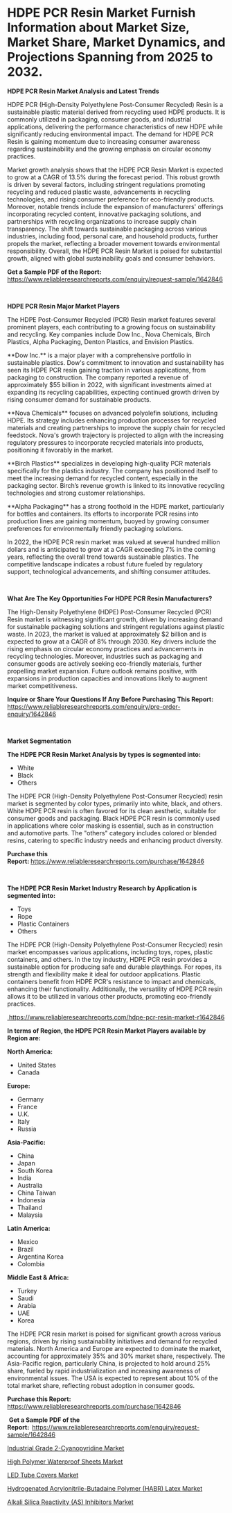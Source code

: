 <p><h1>HDPE PCR Resin Market Furnish Information about Market Size, Market Share, Market Dynamics, and Projections Spanning from 2025 to 2032.</h1></p><p><strong>HDPE PCR Resin Market Analysis and Latest Trends</strong></p>
<p><p>HDPE PCR (High-Density Polyethylene Post-Consumer Recycled) Resin is a sustainable plastic material derived from recycling used HDPE products. It is commonly utilized in packaging, consumer goods, and industrial applications, delivering the performance characteristics of new HDPE while significantly reducing environmental impact. The demand for HDPE PCR Resin is gaining momentum due to increasing consumer awareness regarding sustainability and the growing emphasis on circular economy practices.</p><p>Market growth analysis shows that the HDPE PCR Resin Market is expected to grow at a CAGR of 13.5% during the forecast period. This robust growth is driven by several factors, including stringent regulations promoting recycling and reduced plastic waste, advancements in recycling technologies, and rising consumer preference for eco-friendly products. Moreover, notable trends include the expansion of manufacturers' offerings incorporating recycled content, innovative packaging solutions, and partnerships with recycling organizations to increase supply chain transparency. The shift towards sustainable packaging across various industries, including food, personal care, and household products, further propels the market, reflecting a broader movement towards environmental responsibility. Overall, the HDPE PCR Resin Market is poised for substantial growth, aligned with global sustainability goals and consumer behaviors.</p></p>
<p><strong>Get a Sample PDF of the Report:&nbsp;</strong> <a href="https://www.reliableresearchreports.com/enquiry/request-sample/1642846?utm_campaign=7&utm_medium=2&utm_source=Github&utm_content=ia&utm_term=12012025&utm_id=hdpe-pcr-resin">https://www.reliableresearchreports.com/enquiry/request-sample/1642846</a></p>
<p>&nbsp;</p>
<p><strong>HDPE PCR Resin Major Market Players</strong></p>
<p><p>The HDPE Post-Consumer Recycled (PCR) Resin market features several prominent players, each contributing to a growing focus on sustainability and recycling. Key companies include Dow Inc., Nova Chemicals, Birch Plastics, Alpha Packaging, Denton Plastics, and Envision Plastics.</p><p>**Dow Inc.** is a major player with a comprehensive portfolio in sustainable plastics. Dow's commitment to innovation and sustainability has seen its HDPE PCR resin gaining traction in various applications, from packaging to construction. The company reported a revenue of approximately $55 billion in 2022, with significant investments aimed at expanding its recycling capabilities, expecting continued growth driven by rising consumer demand for sustainable products.</p><p>**Nova Chemicals** focuses on advanced polyolefin solutions, including HDPE. Its strategy includes enhancing production processes for recycled materials and creating partnerships to improve the supply chain for recycled feedstock. Nova's growth trajectory is projected to align with the increasing regulatory pressures to incorporate recycled materials into products, positioning it favorably in the market.</p><p>**Birch Plastics** specializes in developing high-quality PCR materials specifically for the plastics industry. The company has positioned itself to meet the increasing demand for recycled content, especially in the packaging sector. Birch’s revenue growth is linked to its innovative recycling technologies and strong customer relationships.</p><p>**Alpha Packaging** has a strong foothold in the HDPE market, particularly for bottles and containers. Its efforts to incorporate PCR resins into production lines are gaining momentum, buoyed by growing consumer preferences for environmentally friendly packaging solutions. </p><p>In 2022, the HDPE PCR resin market was valued at several hundred million dollars and is anticipated to grow at a CAGR exceeding 7% in the coming years, reflecting the overall trend towards sustainable plastics. The competitive landscape indicates a robust future fueled by regulatory support, technological advancements, and shifting consumer attitudes.</p></p>
<p>&nbsp;</p>
<p><strong>What Are The Key Opportunities For HDPE PCR Resin Manufacturers?</strong></p>
<p><p>The High-Density Polyethylene (HDPE) Post-Consumer Recycled (PCR) Resin market is witnessing significant growth, driven by increasing demand for sustainable packaging solutions and stringent regulations against plastic waste. In 2023, the market is valued at approximately $2 billion and is expected to grow at a CAGR of 8% through 2030. Key drivers include the rising emphasis on circular economy practices and advancements in recycling technologies. Moreover, industries such as packaging and consumer goods are actively seeking eco-friendly materials, further propelling market expansion. Future outlook remains positive, with expansions in production capacities and innovations likely to augment market competitiveness.</p></p>
<p><strong>Inquire or Share Your Questions If Any Before Purchasing This Report:</strong> <a href="https://www.reliableresearchreports.com/enquiry/pre-order-enquiry/1642846?utm_campaign=7&utm_medium=2&utm_source=Github&utm_content=ia&utm_term=12012025&utm_id=hdpe-pcr-resin">https://www.reliableresearchreports.com/enquiry/pre-order-enquiry/1642846</a></p>
<p>&nbsp;</p>
<p><strong>Market Segmentation</strong></p>
<p><strong>The HDPE PCR Resin Market Analysis by types is segmented into:</strong></p>
<p><ul><li>White</li><li>Black</li><li>Others</li></ul></p>
<p><p>The HDPE PCR (High-Density Polyethylene Post-Consumer Recycled) resin market is segmented by color types, primarily into white, black, and others. White HDPE PCR resin is often favored for its clean aesthetic, suitable for consumer goods and packaging. Black HDPE PCR resin is commonly used in applications where color masking is essential, such as in construction and automotive parts. The "others" category includes colored or blended resins, catering to specific industry needs and enhancing product diversity.</p></p>
<p><strong>Purchase this Report:&nbsp;</strong><a href="https://www.reliableresearchreports.com/purchase/1642846?utm_campaign=7&utm_medium=2&utm_source=Github&utm_content=ia&utm_term=12012025&utm_id=hdpe-pcr-resin">https://www.reliableresearchreports.com/purchase/1642846</a></p>
<p>&nbsp;</p>
<p><strong>The HDPE PCR Resin Market Industry Research by Application is segmented into:</strong></p>
<p><ul><li>Toys</li><li>Rope</li><li>Plastic Containers</li><li>Others</li></ul></p>
<p><p>The HDPE PCR (High-Density Polyethylene Post-Consumer Recycled) resin market encompasses various applications, including toys, ropes, plastic containers, and others. In the toy industry, HDPE PCR resin provides a sustainable option for producing safe and durable playthings. For ropes, its strength and flexibility make it ideal for outdoor applications. Plastic containers benefit from HDPE PCR's resistance to impact and chemicals, enhancing their functionality. Additionally, the versatility of HDPE PCR resin allows it to be utilized in various other products, promoting eco-friendly practices.</p></p>
<p><a href="https://www.reliableresearchreports.com/hdpe-pcr-resin-market-r1642846?utm_campaign=7&utm_medium=2&utm_source=Github&utm_content=ia&utm_term=12012025&utm_id=hdpe-pcr-resin">&nbsp;https://www.reliableresearchreports.com/hdpe-pcr-resin-market-r1642846</a></p>
<p><strong>In terms of Region, the HDPE PCR Resin Market Players available by Region are:</strong></p>
<p>
    <p> <strong> North America: </strong>
        <ul>
            <li>United States</li>
            <li>Canada</li>
        </ul>
        </p> 
    <p> <strong> Europe: </strong>
        <ul>
            <li>Germany</li>
            <li>France</li>
            <li>U.K.</li>
            <li>Italy</li>
            <li>Russia</li>
        </ul>
        </p> 
    <p> <strong> Asia-Pacific: </strong>
        <ul>
            <li>China</li>
            <li>Japan</li>
            <li>South Korea</li>
            <li>India</li>
            <li>Australia</li>
            <li>China Taiwan</li>
            <li>Indonesia</li>
            <li>Thailand</li>
            <li>Malaysia</li>
        </ul>
        </p> 
    <p> <strong> Latin America: </strong>
        <ul>
            <li>Mexico</li>
            <li>Brazil</li>
            <li>Argentina Korea</li>
            <li>Colombia</li>
        </ul>
        </p> 
    <p> <strong> Middle East & Africa: </strong>
        <ul>
            <li>Turkey</li>
            <li>Saudi</li>
            <li>Arabia</li>
            <li>UAE</li>
            <li>Korea</li>
        </ul>
    </p>
    </p>
<p><p>The HDPE PCR resin market is poised for significant growth across various regions, driven by rising sustainability initiatives and demand for recycled materials. North America and Europe are expected to dominate the market, accounting for approximately 35% and 30% market share, respectively. The Asia-Pacific region, particularly China, is projected to hold around 25% share, fueled by rapid industrialization and increasing awareness of environmental issues. The USA is expected to represent about 10% of the total market share, reflecting robust adoption in consumer goods.</p></p>
<p><strong>Purchase this Report: </strong><a href="https://www.reliableresearchreports.com/purchase/1642846?utm_campaign=7&utm_medium=2&utm_source=Github&utm_content=ia&utm_term=12012025&utm_id=hdpe-pcr-resin">https://www.reliableresearchreports.com/purchase/1642846</a></p>
<p>&nbsp;<strong>Get a Sample PDF of the Report:&nbsp;&nbsp;</strong><a href="https://www.reliableresearchreports.com/enquiry/request-sample/1642846?utm_campaign=7&utm_medium=2&utm_source=Github&utm_content=ia&utm_term=12012025&utm_id=hdpe-pcr-resin">https://www.reliableresearchreports.com/enquiry/request-sample/1642846</a></p>
<p><strong></strong></p>
<p><p><a href="https://github.com/angelajermaine/Market-Research-Report-List-5/blob/main/industrial-grade-2-cyanopyridine-market.md?utm_campaign=7&utm_medium=2&utm_source=Github&utm_content=ia&utm_term=12012025&utm_id=hdpe-pcr-resin">Industrial Grade 2-Cyanopyridine Market</a></p><p><a href="https://github.com/sherikacas30/Market-Research-Report-List-1/blob/main/high-polymer-waterproof-sheets-market.md?utm_campaign=7&utm_medium=2&utm_source=Github&utm_content=ia&utm_term=12012025&utm_id=hdpe-pcr-resin">High Polymer Waterproof Sheets Market</a></p><p><a href="https://github.com/NargisHussain432/Market-Research-Report-List-1/blob/main/led-tube-covers-market.md?utm_campaign=7&utm_medium=2&utm_source=Github&utm_content=ia&utm_term=12012025&utm_id=hdpe-pcr-resin">LED Tube Covers Market</a></p><p><a href="https://github.com/FahadAhmed223/Market-Research-Report-List-1/blob/main/hydrogenated-acrylonitrile-butadaine-polymer-habr-latex-market.md?utm_campaign=7&utm_medium=2&utm_source=Github&utm_content=ia&utm_term=12012025&utm_id=hdpe-pcr-resin">Hydrogenated Acrylonitrile-Butadaine Polymer (HABR) Latex Market</a></p><p><a href="https://github.com/oliveroste6/Market-Research-Report-List-1/blob/main/alkali-silica-reactivity-as-inhibitors-market.md?utm_campaign=7&utm_medium=2&utm_source=Github&utm_content=ia&utm_term=12012025&utm_id=hdpe-pcr-resin">​Alkali Silica Reactivity (AS) Inhibitors Market</a></p></p>
